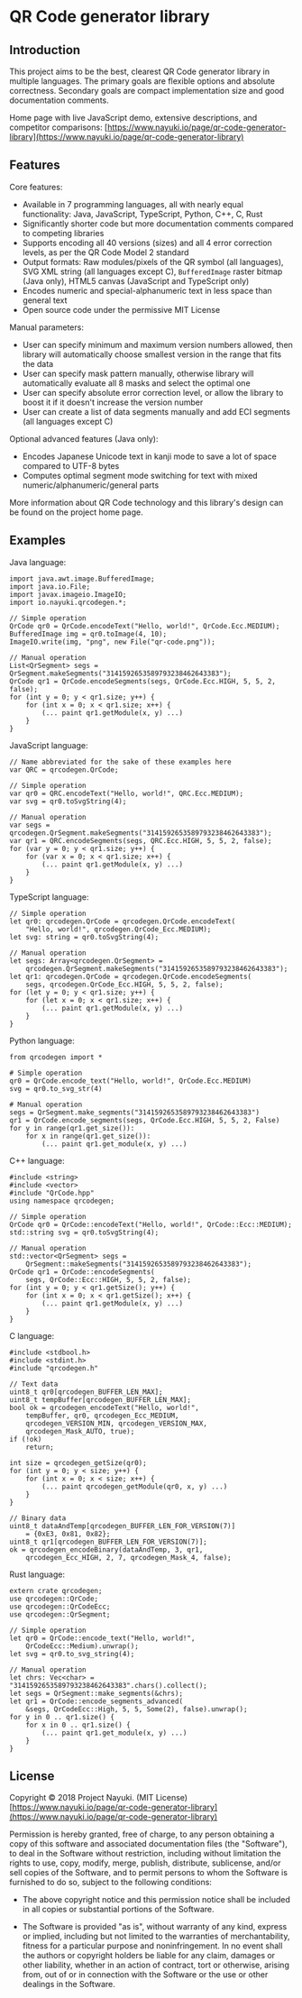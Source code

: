 QR Code generator library
=========================


Introduction
------------

This project aims to be the best, clearest QR Code generator library in multiple languages. The primary goals are flexible options and absolute correctness. Secondary goals are compact implementation size and good documentation comments.

Home page with live JavaScript demo, extensive descriptions, and competitor comparisons: [https://www.nayuki.io/page/qr-code-generator-library](https://www.nayuki.io/page/qr-code-generator-library)


Features
--------

Core features:

* Available in 7 programming languages, all with nearly equal functionality: Java, JavaScript, TypeScript, Python, C++, C, Rust
* Significantly shorter code but more documentation comments compared to competing libraries
* Supports encoding all 40 versions (sizes) and all 4 error correction levels, as per the QR Code Model 2 standard
* Output formats: Raw modules/pixels of the QR symbol (all languages), SVG XML string (all languages except C), `BufferedImage` raster bitmap (Java only), HTML5 canvas (JavaScript and TypeScript only)
* Encodes numeric and special-alphanumeric text in less space than general text
* Open source code under the permissive MIT License

Manual parameters:

* User can specify minimum and maximum version numbers allowed, then library will automatically choose smallest version in the range that fits the data
* User can specify mask pattern manually, otherwise library will automatically evaluate all 8 masks and select the optimal one
* User can specify absolute error correction level, or allow the library to boost it if it doesn't increase the version number
* User can create a list of data segments manually and add ECI segments (all languages except C)

Optional advanced features (Java only):

* Encodes Japanese Unicode text in kanji mode to save a lot of space compared to UTF-8 bytes
* Computes optimal segment mode switching for text with mixed numeric/alphanumeric/general parts

More information about QR Code technology and this library's design can be found on the project home page.


Examples
--------

Java language:

    import java.awt.image.BufferedImage;
    import java.io.File;
    import javax.imageio.ImageIO;
    import io.nayuki.qrcodegen.*;
    
    // Simple operation
    QrCode qr0 = QrCode.encodeText("Hello, world!", QrCode.Ecc.MEDIUM);
    BufferedImage img = qr0.toImage(4, 10);
    ImageIO.write(img, "png", new File("qr-code.png"));
    
    // Manual operation
    List<QrSegment> segs = QrSegment.makeSegments("3141592653589793238462643383");
    QrCode qr1 = QrCode.encodeSegments(segs, QrCode.Ecc.HIGH, 5, 5, 2, false);
    for (int y = 0; y < qr1.size; y++) {
        for (int x = 0; x < qr1.size; x++) {
            (... paint qr1.getModule(x, y) ...)
        }
    }

JavaScript language:

    // Name abbreviated for the sake of these examples here
    var QRC = qrcodegen.QrCode;
    
    // Simple operation
    var qr0 = QRC.encodeText("Hello, world!", QRC.Ecc.MEDIUM);
    var svg = qr0.toSvgString(4);
    
    // Manual operation
    var segs = qrcodegen.QrSegment.makeSegments("3141592653589793238462643383");
    var qr1 = QRC.encodeSegments(segs, QRC.Ecc.HIGH, 5, 5, 2, false);
    for (var y = 0; y < qr1.size; y++) {
        for (var x = 0; x < qr1.size; x++) {
            (... paint qr1.getModule(x, y) ...)
        }
    }

TypeScript language:

    // Simple operation
    let qr0: qrcodegen.QrCode = qrcodegen.QrCode.encodeText(
        "Hello, world!", qrcodegen.QrCode_Ecc.MEDIUM);
    let svg: string = qr0.toSvgString(4);
    
    // Manual operation
    let segs: Array<qrcodegen.QrSegment> =
        qrcodegen.QrSegment.makeSegments("3141592653589793238462643383");
    let qr1: qrcodegen.QrCode = qrcodegen.QrCode.encodeSegments(
        segs, qrcodegen.QrCode_Ecc.HIGH, 5, 5, 2, false);
    for (let y = 0; y < qr1.size; y++) {
        for (let x = 0; x < qr1.size; x++) {
            (... paint qr1.getModule(x, y) ...)
        }
    }

Python language:

    from qrcodegen import *
    
    # Simple operation
    qr0 = QrCode.encode_text("Hello, world!", QrCode.Ecc.MEDIUM)
    svg = qr0.to_svg_str(4)
    
    # Manual operation
    segs = QrSegment.make_segments("3141592653589793238462643383")
    qr1 = QrCode.encode_segments(segs, QrCode.Ecc.HIGH, 5, 5, 2, False)
    for y in range(qr1.get_size()):
        for x in range(qr1.get_size()):
            (... paint qr1.get_module(x, y) ...)

C++ language:

    #include <string>
    #include <vector>
    #include "QrCode.hpp"
    using namespace qrcodegen;
    
    // Simple operation
    QrCode qr0 = QrCode::encodeText("Hello, world!", QrCode::Ecc::MEDIUM);
    std::string svg = qr0.toSvgString(4);
    
    // Manual operation
    std::vector<QrSegment> segs =
        QrSegment::makeSegments("3141592653589793238462643383");
    QrCode qr1 = QrCode::encodeSegments(
        segs, QrCode::Ecc::HIGH, 5, 5, 2, false);
    for (int y = 0; y < qr1.getSize(); y++) {
        for (int x = 0; x < qr1.getSize(); x++) {
            (... paint qr1.getModule(x, y) ...)
        }
    }

C language:

    #include <stdbool.h>
    #include <stdint.h>
    #include "qrcodegen.h"
    
    // Text data
    uint8_t qr0[qrcodegen_BUFFER_LEN_MAX];
    uint8_t tempBuffer[qrcodegen_BUFFER_LEN_MAX];
    bool ok = qrcodegen_encodeText("Hello, world!",
        tempBuffer, qr0, qrcodegen_Ecc_MEDIUM,
        qrcodegen_VERSION_MIN, qrcodegen_VERSION_MAX,
        qrcodegen_Mask_AUTO, true);
    if (!ok)
        return;
    
    int size = qrcodegen_getSize(qr0);
    for (int y = 0; y < size; y++) {
        for (int x = 0; x < size; x++) {
            (... paint qrcodegen_getModule(qr0, x, y) ...)
        }
    }
    
    // Binary data
    uint8_t dataAndTemp[qrcodegen_BUFFER_LEN_FOR_VERSION(7)]
        = {0xE3, 0x81, 0x82};
    uint8_t qr1[qrcodegen_BUFFER_LEN_FOR_VERSION(7)];
    ok = qrcodegen_encodeBinary(dataAndTemp, 3, qr1,
        qrcodegen_Ecc_HIGH, 2, 7, qrcodegen_Mask_4, false);

Rust language:

    extern crate qrcodegen;
    use qrcodegen::QrCode;
    use qrcodegen::QrCodeEcc;
    use qrcodegen::QrSegment;
    
    // Simple operation
    let qr0 = QrCode::encode_text("Hello, world!",
        QrCodeEcc::Medium).unwrap();
    let svg = qr0.to_svg_string(4);
    
    // Manual operation
    let chrs: Vec<char> = "3141592653589793238462643383".chars().collect();
    let segs = QrSegment::make_segments(&chrs);
    let qr1 = QrCode::encode_segments_advanced(
        &segs, QrCodeEcc::High, 5, 5, Some(2), false).unwrap();
    for y in 0 .. qr1.size() {
        for x in 0 .. qr1.size() {
            (... paint qr1.get_module(x, y) ...)
        }
    }


License
-------

Copyright © 2018 Project Nayuki. (MIT License)  
[https://www.nayuki.io/page/qr-code-generator-library](https://www.nayuki.io/page/qr-code-generator-library)

Permission is hereby granted, free of charge, to any person obtaining a copy of
this software and associated documentation files (the "Software"), to deal in
the Software without restriction, including without limitation the rights to
use, copy, modify, merge, publish, distribute, sublicense, and/or sell copies of
the Software, and to permit persons to whom the Software is furnished to do so,
subject to the following conditions:

* The above copyright notice and this permission notice shall be included in
  all copies or substantial portions of the Software.

* The Software is provided "as is", without warranty of any kind, express or
  implied, including but not limited to the warranties of merchantability,
  fitness for a particular purpose and noninfringement. In no event shall the
  authors or copyright holders be liable for any claim, damages or other
  liability, whether in an action of contract, tort or otherwise, arising from,
  out of or in connection with the Software or the use or other dealings in the
  Software.
